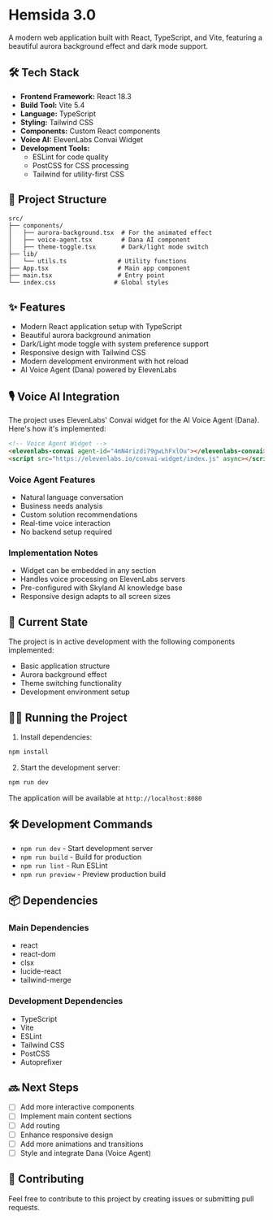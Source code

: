 # Hemsida 3.0

A modern web application built with React, TypeScript, and Vite, featuring a beautiful aurora background effect and dark mode support.

## 🛠️ Tech Stack

- **Frontend Framework:** React 18.3
- **Build Tool:** Vite 5.4
- **Language:** TypeScript
- **Styling:** Tailwind CSS
- **Components:** Custom React components
- **Voice AI:** ElevenLabs Convai Widget
- **Development Tools:**
  - ESLint for code quality
  - PostCSS for CSS processing
  - Tailwind for utility-first CSS

## 📁 Project Structure

```
src/
├── components/
│   ├── aurora-background.tsx  # For the animated effect
│   ├── voice-agent.tsx        # Dana AI component
│   ├── theme-toggle.tsx       # Dark/light mode switch
├── lib/
│   └── utils.ts              # Utility functions
├── App.tsx                   # Main app component
├── main.tsx                  # Entry point
└── index.css                # Global styles
```

## ✨ Features

- Modern React application setup with TypeScript
- Beautiful aurora background animation
- Dark/Light mode toggle with system preference support
- Responsive design with Tailwind CSS
- Modern development environment with hot reload
- AI Voice Agent (Dana) powered by ElevenLabs

## 🎙️ Voice AI Integration

The project uses ElevenLabs' Convai widget for the AI Voice Agent (Dana). Here's how it's implemented:

```html
<!-- Voice Agent Widget -->
<elevenlabs-convai agent-id="4mN4rizdi79gwLhFxlOu"></elevenlabs-convai>
<script src="https://elevenlabs.io/convai-widget/index.js" async></script>
```

### Voice Agent Features
- Natural language conversation
- Business needs analysis
- Custom solution recommendations
- Real-time voice interaction
- No backend setup required

### Implementation Notes
- Widget can be embedded in any section
- Handles voice processing on ElevenLabs servers
- Pre-configured with Skyland AI knowledge base
- Responsive design adapts to all screen sizes

## 🚀 Current State

The project is in active development with the following components implemented:
- Basic application structure
- Aurora background effect
- Theme switching functionality
- Development environment setup

## 🏃‍♂️ Running the Project

1. Install dependencies:
```bash
npm install
```

2. Start the development server:
```bash
npm run dev
```

The application will be available at `http://localhost:8080`

## 🛠️ Development Commands

- `npm run dev` - Start development server
- `npm run build` - Build for production
- `npm run lint` - Run ESLint
- `npm run preview` - Preview production build

## 📦 Dependencies

### Main Dependencies
- react
- react-dom
- clsx
- lucide-react
- tailwind-merge

### Development Dependencies
- TypeScript
- Vite
- ESLint
- Tailwind CSS
- PostCSS
- Autoprefixer

## 🔜 Next Steps

- [ ] Add more interactive components
- [ ] Implement main content sections
- [ ] Add routing
- [ ] Enhance responsive design
- [ ] Add more animations and transitions
- [ ] Style and integrate Dana (Voice Agent)

## 🤝 Contributing

Feel free to contribute to this project by creating issues or submitting pull requests. 